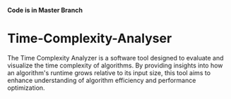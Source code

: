 ****Code is in Master Branch****

# Time-Complexity-Analyser
The Time Complexity Analyzer is a software tool designed to evaluate and visualize the time complexity of algorithms. By providing insights into how an algorithm's runtime grows relative to its input size, this tool aims to enhance understanding of algorithm efficiency and performance optimization.
